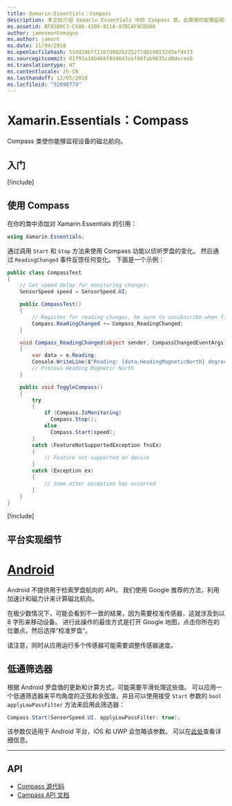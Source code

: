 ```yaml
---
title: Xamarin.Essentials：Compass
description: 本文档介绍 Xamarin.Essentials 中的 Compass 类，此类使你能够监视设备的磁北航向。
ms.assetid: BF85B0C3-C686-43D9-811A-07DCAF8CDD86
author: jamesmontemagno
ms.author: jamont
ms.date: 11/04/2018
ms.openlocfilehash: 55dd10bff21b7d082b225277d0100232d5efd4f3
ms.sourcegitcommit: 01f93a34b466f8d4043cef68fab9b35cd8decee6
ms.translationtype: HT
ms.contentlocale: zh-CN
ms.lasthandoff: 12/05/2018
ms.locfileid: "52898779"
---
```

# <a name="xamarinessentials-compass"></a>Xamarin.Essentials：Compass

Compass 类使你能够监视设备的磁北航向。

## <a name="get-started"></a>入门

[!include[](~/essentials/includes/get-started.md)]

## <a name="using-compass"></a>使用 Compass

在你的类中添加对 Xamarin.Essentials 的引用：

```csharp
using Xamarin.Essentials;
```

通过调用 `Start` 和 `Stop` 方法来使用 Compass 功能以侦听罗盘的变化。 然后通过 `ReadingChanged` 事件反馈任何变化。 下面是一个示例：

```csharp
public class CompassTest
{
    // Set speed delay for monitoring changes.
    SensorSpeed speed = SensorSpeed.UI;

    public CompassTest()
    {
        // Register for reading changes, be sure to unsubscribe when finished
        Compass.ReadingChanged += Compass_ReadingChanged;
    }

    void Compass_ReadingChanged(object sender, CompassChangedEventArgs e)
    {
        var data = e.Reading;
        Console.WriteLine($"Reading: {data.HeadingMagneticNorth} degrees");
        // Process Heading Magnetic North
    }

    public void ToggleCompass()
    {
        try
        {
            if (Compass.IsMonitoring)
              Compass.Stop();
            else
              Compass.Start(speed);
        }
        catch (FeatureNotSupportedException fnsEx)
        {
            // Feature not supported on device
        }
        catch (Exception ex)
        {
            // Some other exception has occurred
        }
    }
}
```

[!include[](~/essentials/includes/sensor-speed.md)]

## <a name="platform-implementation-specifics"></a>平台实现细节

# <a name="androidtabandroid"></a>[Android](#tab/android)

Android 不提供用于检索罗盘航向的 API。 我们使用 Google 推荐的方法，利用加速计和磁力计来计算磁北航向。

在极少数情况下，可能会看到不一致的结果，因为需要校准传感器，这就涉及到以 8 字形来移动设备。 进行此操作的最佳方式是打开 Google 地图，点击你所在的位置点，然后选择“校准罗盘”。

请注意，同时从应用运行多个传感器可能需要调整传感器速度。

## <a name="low-pass-filter"></a>低通筛选器

根据 Android 罗盘值的更新和计算方式，可能需要平滑处理这些值。 可以应用一个低通筛选器来平均角度的正弦和余弦值，并且可以使用接受 `Start` 参数的 `bool applyLowPassFilter` 方法来启用此筛选器：

```csharp
Compass.Start(SensorSpeed.UI, applyLowPassFilter: true);
```

该参数仅适用于 Android 平台，iOS 和 UWP 会忽略该参数。  可以在[此处](https://github.com/xamarin/Essentials/pull/354#issuecomment-405316860)查看详细信息。

--------------

## <a name="api"></a>API

- [Compass 源代码](https://github.com/xamarin/Essentials/tree/master/Xamarin.Essentials/Compass)
- [Campass API 文档](xref:Xamarin.Essentials.Compass)
